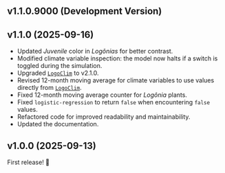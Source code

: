 ## v1.1.0.9000 (Development Version)

## v1.1.0 (2025-09-16)

- Updated *Juvenile* color in *Logônias* for better contrast.
- Modified climate variable inspection: the model now halts if a switch is toggled during the simulation.
- Upgraded [`LogoClim`](https://github.com/sustentarea/logoclim) to v2.1.0.
- Revised 12-month moving average for climate variables to use values directly from [`LogoClim`](https://github.com/sustentarea/logoclim).
- Fixed 12-month moving average counter for *Logônia* plants.
- Fixed `logistic-regression` to return `false` when encountering `false` values.
- Refactored code for improved readability and maintainability.
- Updated the documentation.

## v1.0.0 (2025-09-13)

First release! 🎉
